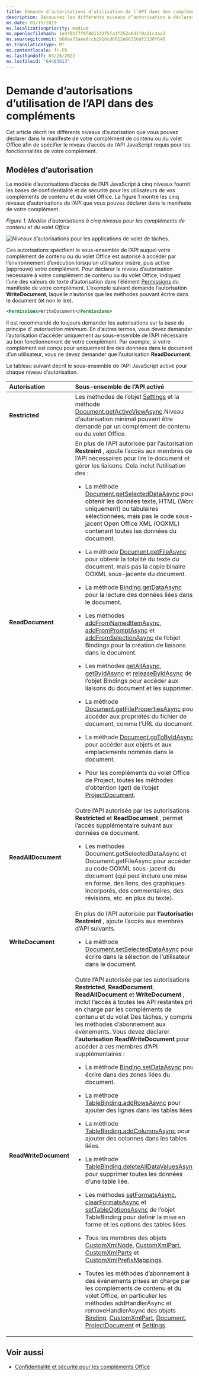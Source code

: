 ```yaml
---
title: Demande d’autorisations d’utilisation de l’API dans des compléments
description: Découvrez les différents niveaux d’autorisation à déclarer dans le manifeste d’un application de contenu ou du volet Des tâches pour spécifier le niveau d’accès à l’API JavaScript.
ms.date: 03/19/2019
ms.localizationpriority: medium
ms.openlocfilehash: 1e4f0bf7f9f8d1142f5fa4f252a6d1f0a11c4aa3
ms.sourcegitcommit: b66ba72aee8ccb2916cd6012e66316df2130f640
ms.translationtype: MT
ms.contentlocale: fr-FR
ms.lasthandoff: 03/26/2022
ms.locfileid: "64483613"
---
```

# <a name="requesting-permissions-for-api-use-in-add-ins"></a>Demande d’autorisations d’utilisation de l’API dans des compléments

Cet article décrit les différents niveaux d’autorisation que vous pouvez déclarer dans le manifeste de votre complément de contenu ou du volet Office afin de spécifier le niveau d’accès de l’API JavaScript requis pour les fonctionnalités de votre complément. 

## <a name="permissions-model"></a>Modèles d’autorisation

Le modèle d’autorisations d’accès de l’API JavaScript à cinq niveaux fournit les bases de confidentialité et de sécurité pour les utilisateurs de vos compléments de contenu et du volet Office. La figure 1 montre les cinq niveaux d’autorisations de l’API que vous pouvez déclarer dans le manifeste de votre complément.

*Figure 1. Modèle d’autorisations à cinq niveaux pour les compléments de contenu et du volet Office*

![Niveaux d’autorisations pour les applications de volet de tâches.](../images/office15-app-sdk-task-pane-app-permission.png)

Ces autorisations spécifient le sous-ensemble de l’API auquel votre complément de contenu ou du volet Office est autorisé à accéder par l’environnement d’exécution lorsqu’un utilisateur insère, puis active (approuve) votre complément. Pour déclarer le niveau d’autorisation nécessaire à votre complément de contenu ou du volet Office, indiquez l’une des valeurs de texte d’autorisation dans l’élément [Permissions](/javascript/api/manifest/permissions) du manifeste de votre complément. L’exemple suivant demande l’autorisation **WriteDocument**, laquelle n’autorise que les méthodes pouvant écrire dans le document (et non le lire).

```XML
<Permissions>WriteDocument</Permissions>
```

Il est recommandé de toujours demander les autorisations sur la base du principe d’ _autorisation minimum_. En d’autres termes, vous devez demander l’autorisation d’accéder uniquement au sous-ensemble de l’API nécessaire au bon fonctionnement de votre complément. Par exemple, si votre complément est conçu pour uniquement lire des données dans le document d’un utilisateur, vous ne devez demander que l’autorisation **ReadDocument**.

Le tableau suivant décrit le sous-ensemble de l’API JavaScript activé pour chaque niveau d’autorisation.

|**Autorisation**|**Sous-ensemble de l’API activé**|
|:-----|:-----|
|**Restricted**|Les méthodes de l’objet [Settings](/javascript/api/office/office.settings) et la méthode [Document.getActiveViewAsync](/javascript/api/office/office.document#office-office-document-getactiveviewasync-member(1)).Niveau d’autorisation minimal pouvant être demandé par un complément de contenu ou du volet Office.|
|**ReadDocument**|En plus de l’API autorisée par l’autorisation **Restreint** , ajoute l’accès aux membres de l’API nécessaires pour lire le document et gérer les liaisons. Cela inclut l’utilisation des :<br/><ul><li>La méthode <a href="/javascript/api/office/office.document#getSelectedDataAsync_coercionType__options__callback_" target="_blank">Document.getSelectedDataAsync</a> pour obtenir les données texte, HTML (Word uniquement) ou tabulaires sélectionnées, mais pas le code sous-jacent Open Office XML (OOXML) contenant toutes les données du document.</p></li><li><p>La méthode <a href="/javascript/api/office/office.document#getFileAsync_fileType__options__callback_" target="_blank">Document.getFileAsync</a> pour obtenir la totalité du texte du document, mais pas la copie binaire OOXML sous-jacente du document.</p></li><li><p>La méthode <a href="/javascript/api/office/office.binding#getDataAsync_options__callback_" target="_blank">Binding.getDataAsync</a> pour la lecture des données liées dans le document.</p></li><li><p>Les méthodes <a href="/javascript/api/office/office.bindings#addFromNamedItemAsync_itemName__bindingType__options__callback_" target="_blank">addFromNamedItemAsync</a>, <a href="/javascript/api/office/office.bindings#addFromPromptAsync_bindingType__options__callback_" target="_blank">addFromPromptAsync</a> et <a href="/javascript/api/office/office.bindings#addFromSelectionAsync_bindingType__options__callback_" target="_blank">addFromSelectionAsync</a> de l’objet <span class="keyword">Bindings</span> pour la création de liaisons dans le document.</p></li><li><p>Les méthodes <a href="/javascript/api/office/office.bindings#getAllAsync_options__callback_" target="_blank">getAllAsync</a>, <a href="/javascript/api/office/office.bindings#getByIdAsync_id__options__callback_" target="_blank">getByIdAsync</a> et <a href="/javascript/api/office/office.bindings#releaseByIdAsync_id__options__callback_" target="_blank">releaseByIdAsync</a> de l’objet <span class="keyword">Bindings</span> pour accéder aux liaisons du document et les supprimer.</p></li><li><p>La méthode <a href="/javascript/api/office/office.document#getFilePropertiesAsync_options__callback_" target="_blank">Document.getFilePropertiesAsync</a> pour accéder aux propriétés du fichier de document, comme l’URL du document.</p></li><li><p>La méthode <a href="/javascript/api/office/office.document#goToByIdAsync_id__goToType__options__callback_" target="_blank">Document.goToByIdAsync</a> pour accéder aux objets et aux emplacements nommés dans le document.</p></li><li><p>Pour les compléments du volet Office de Project, toutes les méthodes d’obtention (get) de l’objet <a href="/javascript/api/office/office.document" target="_blank">ProjectDocument</a>. </p></li></ul>|
|**ReadAllDocument**|Outre l’API autorisée par les autorisations **Restricted** et **ReadDocument** , permet l’accès supplémentaire suivant aux données de document.<br/><ul><li><p>Les méthodes <span class="keyword">Document.getSelectedDataAsync</span> et <span class="keyword">Document.getFileAsync</span> pour accéder au code OOXML sous-jacent du document (qui peut inclure une mise en forme, des liens, des graphiques incorporés, des commentaires, des révisions, etc. en plus du texte).</p></li></ul>|
|**WriteDocument**|En plus de l’API autorisée par **l’autorisation Restreint** , ajoute l’accès aux membres d’API suivants.<br/><ul><li><p>La méthode <a href="/javascript/api/office/office.document#setSelectedDataAsync_data__options__callback_" target="_blank">Document.setSelectedDataAsync</a> pour écrire dans la sélection de l’utilisateur dans le document.</p></li></ul>|
|**ReadWriteDocument**|Outre l’API autorisée par les autorisations **Restricted**, **ReadDocument**, **ReadAllDocument** et **WriteDocument** , inclut l’accès à toutes les API restantes pris en charge par les compléments de contenu et du volet Des tâches, y compris les méthodes d’abonnement aux événements. Vous devez déclarer **l’autorisation ReadWriteDocument** pour accéder à ces membres d’API supplémentaires :<br/><ul><li><p>La méthode <a href="/javascript/api/office/office.binding#setDataAsync_data__options__callback_" target="_blank">Binding.setDataAsync</a> pour écrire dans des zones liées du document.</p></li><li><p>La méthode <a href="/javascript/api/office/office.tablebinding#addRowsAsync_rows__options__callback_" target="_blank">TableBinding.addRowsAsync</a> pour ajouter des lignes dans les tables liées.</p></li><li><p>La méthode <a href="/javascript/api/office/office.tablebinding#addColumnsAsync_tableData__options__callback_" target="_blank">TableBinding.addColumnsAsync</a> pour ajouter des colonnes dans les tables liées.</p></li><li><p>La méthode <a href="/javascript/api/office/office.tablebinding#deleteAllDataValuesAsync_options__callback_" target="_blank">TableBinding.deleteAllDataValuesAsync</a> pour supprimer toutes les données d’une table liée.</p></li><li><p>Les méthodes <a href="/javascript/api/office/office.tablebinding#setFormatsAsync_cellFormat__options__callback_" target="_blank">setFormatsAsync</a>, <a href="/javascript/api/office/office.tablebinding#clearFormatsAsync_options__callback_" target="_blank">clearFormatsAsync</a> et <a href="/javascript/api/office/office.tablebinding#setTableOptionsAsync_tableOptions__options__callback_" target="_blank">setTableOptionsAsync</a> de l’objet <span class="keyword">TableBinding</span> pour définir la mise en forme et les options des tables liées.</p></li><li><p>Tous les membres des objets <a href="/javascript/api/office/office.customxmlnode" target="_blank">CustomXmlNode</a>, <a href="/javascript/api/office/office.customxmlpart" target="_blank">CustomXmlPart</a>, <a href="/javascript/api/office/office.customxmlparts" target="_blank">CustomXmlParts</a> et <a href="/javascript/api/office/office.customxmlprefixmappings" target="_blank">CustomXmlPrefixMappings</a>.</p></li><li><p>Toutes les méthodes d’abonnement à des événements prises en charge par les compléments de contenu et du volet Office, en particulier les méthodes <span class="keyword">addHandlerAsync</span> et <span class="keyword">removeHandlerAsync</span> des objets <a href="/javascript/api/office/office.binding" target="_blank">Binding</a>, <a href="/javascript/api/office/office.customxmlpart" target="_blank">CustomXmlPart</a>, <a href="/javascript/api/office/office.document" target="_blank">Document</a>, <a href="/javascript/api/office/office.document" target="_blank">ProjectDocument</a> et <a href="/javascript/api/office/office.document#settings" target="_blank">Settings</a>.</p></li></ul>|

## <a name="see-also"></a>Voir aussi

- [Confidentialité et sécurité pour les compléments Office](../concepts/privacy-and-security.md)
